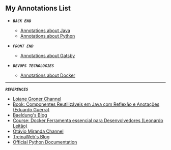 ## My Annotations List 

+ **_`BACK END`_**
  * [Annotations about Java](https://github.com/islanrodrigues/my-personal-annotations/tree/master/java)
  * [Annotations about Python](https://github.com/islanrodrigues/my-personal-annotations/tree/master/python)
 

+ **_`FRONT END`_**
  * [Annotations about Gatsby](https://github.com/islanrodrigues/my-personal-annotations/tree/master/gatsby)


+ **_`DEVOPS TECNOLOGIES`_**
  * [Annotations about Docker](https://github.com/islanrodrigues/my-personal-annotations/tree/master/docker)    
   
   
---   

**_`REFERENCES`_**
+ [Loiane Groner Channel](https://www.youtube.com/channel/UCqQn92noBhY9VKQy4xCHPsg)
+ [Book: Componentes Reutilizáveis em Java com Reflexão e Anotações (Eduardo Guerra)](https://www.casadocodigo.com.br/products/livro-reflexao-anotacoes) 
+ [Baeldung's Blog](https://www.baeldung.com/)
+ [Course: Docker Ferramenta essencial para Desenvolvedores (Leonardo Leitão)](https://www.udemy.com/course/curso-docker/)
+ [Otávio Miranda Channel](https://www.youtube.com/user/todoespacoonline)
+ [TreinaWeb's Blog](https://www.treinaweb.com.br/blog/)
+ [Official Python Documentation](https://www.python.org/doc/)